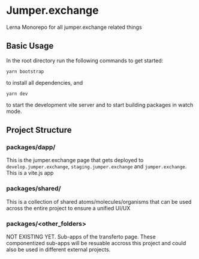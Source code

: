 # Jumper.exchange

Lerna Monorepo for all jumper.exchange related things

## Basic Usage

In the root directory run the following commands to get started:

```
yarn bootstrap
```

to install all dependencies, and

```
yarn dev
```

to start the development vite server and to start building packages in watch mode.

## Project Structure

### packages/dapp/

This is the jumper.exchange page that gets deployed to `develop.jumper.exchange`, `staging.jumper.exchange` and `jumper.exchange`. This is a vite.js app

### packages/shared/

This is a collection of shared atoms/molecules/organisms that can be used across the entire project to ensure a unified UI/UX

### packages/<other_folders>

NOT EXISTING YET. Sub-apps of the transferto page. These componentized sub-apps will be resuable accross this project and could also be used in different external projects.
